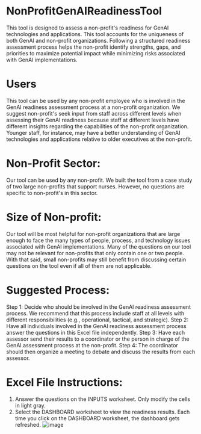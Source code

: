 # NonProfitGenAIReadinessTool
This tool is designed to assess a non-profit's readiness for GenAI technologies and applications. This tool accounts for the uniqueness of both GenAI and non-profit organizations.
Following a structured readiness assessment process helps the non-profit identify strengths, gaps, and priorities to maximize potential impact while minimizing risks associated with GenAI implementations.

# Users
This tool can be used by any non-profit employee who is involved in the GenAI readiness assessment process at a non-profit organization. We suggest non-profit's seek input from staff across different levels when assessing their GenAI readiness because staff at different levels have different insights regarding the capabilities of the non-profit organization. Younger staff, for instance, may have a better understanding of GenAI technologies and applications relative to older executives at the non-profit.

# Non-Profit Sector:
Our tool can be used by any non-profit. We built the tool from a case study of two large non-profits that support nurses. However, no questions are specific to non-profit's in this sector.

# Size of Non-profit:
Our tool will be most helpful for non-profit organizations that are large enough to face the many types of people, process, and technology 
issues associated with GenAI implementations. Many of the questions on our tool may not be relevant for non-profits that only contain one or two people.
With that said, small non-profits may still benefit from discussing certain questions on the tool even if all of them are not applicable.

# Suggested Process:
Step 1: Decide who should be involved in the GenAI readiness assessment process. We recommend that this process include staff at all levels with different responsibilities (e.g., operational, tactical, and strategic).
Step 2: Have all individuals involved in the GenAI readiness assessment process answer the questions in this Excel file independently.
Step 3: Have each assessor send their results to a coordinator or the person in charge of the GenAI assessment process at the non-profit.
Step 4: The coordinator should then organize a meeting to debate and discuss the results from each assessor. 

# Excel File Instructions:
1) Answer the questions on the INPUTS worksheet. Only modify the cells in light gray.
2) Select the DASHBOARD worksheet to view the readiness results. Each time you click on the DASHBOARD worksheet, the dashboard gets refreshed.
![image](https://github.com/user-attachments/assets/7976479e-99ff-4577-84d9-f400bdd14e7a)

